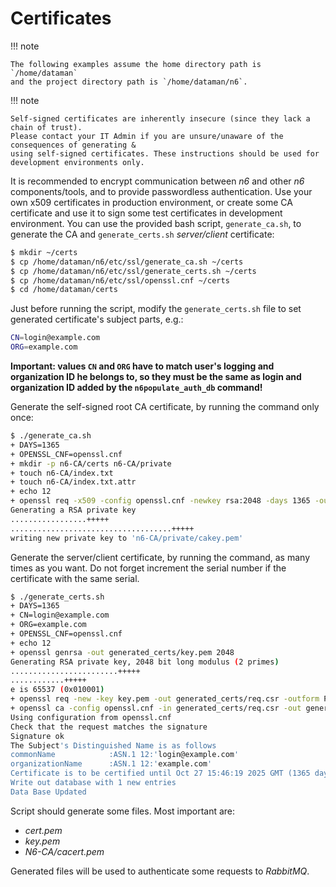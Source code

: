 # Certificates

!!! note

    The following examples assume the home directory path is `/home/dataman`
    and the project directory path is `/home/dataman/n6`.

!!! note

    Self-signed certificates are inherently insecure (since they lack a chain of trust). 
    Please contact your IT Admin if you are unsure/unaware of the consequences of generating & 
    using self-signed certificates. These instructions should be used for development environments only.

It is recommended to encrypt communication between _n6_ and other _n6_ components/tools,
and to provide passwordless authentication. Use your own x509 certificates in production environment,
or create some CA certificate and use it to sign some test certificates in development
environment. You can use the provided bash script, `generate_ca.sh`, to generate
the CA and `generate_certs.sh` _server/client_ certificate:

```bash
$ mkdir ~/certs
$ cp /home/dataman/n6/etc/ssl/generate_ca.sh ~/certs
$ cp /home/dataman/n6/etc/ssl/generate_certs.sh ~/certs
$ cp /home/dataman/n6/etc/ssl/openssl.cnf ~/certs
$ cd /home/dataman/certs
```

Just before running the script, modify the `generate_certs.sh` file to set generated certificate's
subject parts, e.g.:

```bash
CN=login@example.com
ORG=example.com
```

**Important: values `CN` and `ORG` have to match user's logging and organization ID he belongs to,
so they must be the same as login and organization ID added by the `n6populate_auth_db` command!**

Generate the self-signed root CA certificate, by running the command only once:

```bash
$ ./generate_ca.sh
+ DAYS=1365
+ OPENSSL_CNF=openssl.cnf
+ mkdir -p n6-CA/certs n6-CA/private
+ touch n6-CA/index.txt
+ touch n6-CA/index.txt.attr
+ echo 12
+ openssl req -x509 -config openssl.cnf -newkey rsa:2048 -days 1365 -out generated_certs/n6-CA/cacert.pem -outform PEM -subj /CN=n6-CA/ -nodes
Generating a RSA private key
.................+++++
....................................+++++
writing new private key to 'n6-CA/private/cakey.pem'
```

Generate the server/client certificate, by running the command, as many times as you want.
Do not forget increment the serial number if the certificate with the same serial.

```bash
$ ./generate_certs.sh
+ DAYS=1365
+ CN=login@example.com
+ ORG=example.com
+ OPENSSL_CNF=openssl.cnf
+ echo 12
+ openssl genrsa -out generated_certs/key.pem 2048
Generating RSA private key, 2048 bit long modulus (2 primes)
........................+++++
............+++++
e is 65537 (0x010001)
+ openssl req -new -key key.pem -out generated_certs/req.csr -outform PEM -subj /CN=login@example.com/O=example.com/ -nodes
+ openssl ca -config openssl.cnf -in generated_certs/req.csr -out generated_certs/cert.pem -days 1365 -notext -batch -extensions server_and_client_ca_extensions
Using configuration from openssl.cnf
Check that the request matches the signature
Signature ok
The Subject's Distinguished Name is as follows
commonName            :ASN.1 12:'login@example.com'
organizationName      :ASN.1 12:'example.com'
Certificate is to be certified until Oct 27 15:46:19 2025 GMT (1365 days)
Write out database with 1 new entries
Data Base Updated
```

Script should generate some files. Most important are:

- _cert.pem_
- _key.pem_
- _N6-CA/cacert.pem_

Generated files will be used to authenticate some requests to _RabbitMQ_.